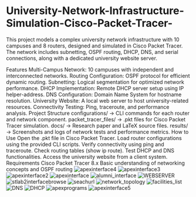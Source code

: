 # University-Network-Infrastructure-Simulation-Cisco-Packet-Tracer-
This project models a complex university network infrastructure with 10 campuses and 8 routers, designed and simulated in Cisco Packet Tracer. The network includes subnetting, OSPF routing, DHCP, DNS, and serial connections, along with a dedicated university website server.

Features
Multi-Campus Network: 10 campuses with independent and interconnected networks.
Routing Configuration: OSPF protocol for efficient dynamic routing.
Subnetting: Logical segmentation for optimized network performance.
DHCP Implementation: Remote DHCP server setup using IP helper-address.
DNS Configuration: Domain Name System for hostname resolution.
University Website: A local web server to host university-related resources.
Connectivity Testing: Ping, traceroute, and performance analysis.
Project Structure
configurations/ → CLI commands for each router and network component.
packet_tracer_files/ → .pkt files for Cisco Packet Tracer simulation.
docs/ → Research paper and LaTeX source files.
results/ → Screenshots and logs of network tests and performance metrics.
How to Use
Open the .pkt file in Cisco Packet Tracer.
Load router configurations using the provided CLI scripts.
Verify connectivity using ping and traceroute.
Check routing tables (show ip route).
Test DHCP and DNS functionalities.
Access the university website from a client system.
Requirements
Cisco Packet Tracer 8.x
Basic understanding of networking concepts and OSPF routing
![apexinterface4](https://github.com/user-attachments/assets/e488a644-34e0-466e-a85f-c8ef6fe4a5a8)
![apexinterface3](https://github.com/user-attachments/assets/51395b11-d60c-4f2d-b04d-d556557cb186)
![apexinterface2](https://github.com/user-attachments/assets/d5f3a83a-ca58-48f8-aca3-c6def7cf817a)
![apexinterface](https://github.com/user-attachments/assets/34c7090e-5df0-41aa-8749-b3271f3568b1)
![alumni_interface](https://github.com/user-attachments/assets/f56671a5-35f5-47bf-8634-6ca5ec7c159b)
![WEBSERVER](https://github.com/user-attachments/assets/14e9241b-c56c-4689-9e72-ef5b5ac66b6a)
![stlab2interfacebrowse](https://github.com/user-attachments/assets/7b913e2c-858c-4a6c-840b-84c540e7195c)
![seachurl](https://github.com/user-attachments/assets/33a5881b-4491-4093-8f1e-59958c1c9e68)
![network_topology](https://github.com/user-attachments/assets/7b073ef0-d1c6-4baa-803b-c33d97ec0f5d)
![facilities_list](https://github.com/user-attachments/assets/53eb0969-33e0-4236-896a-180f60eccabf)
![DNS](https://github.com/user-attachments/assets/80acfe1d-a7bf-47ed-99be-eefe48d38cf6)
![DHCP](https://github.com/user-attachments/assets/1f0861f3-2253-45f3-a7d5-628b4c2985c0)
![apexprograms](https://github.com/user-attachments/assets/7aa12951-375a-43f9-832b-924e06924c94)
![apexinterface5](https://github.com/user-attachments/assets/f6811718-c4a4-4fc5-a22f-fca43f2a54a9)
